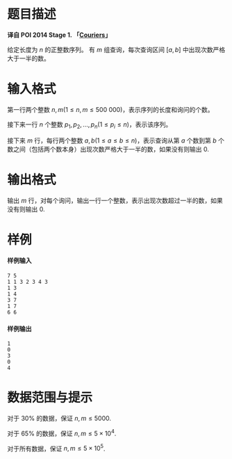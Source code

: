 
# 题目描述

**译自 POI 2014 Stage 1. 「[Couriers](https://szkopul.edu.pl/problemset/problem/Cs38m8lWFnOfDskXf43HR3lN/site/?key=statement)」**

给定长度为 $n$ 的正整数序列。
有 $m$ 组查询，每次查询区间 $[a,b]$ 中出现次数严格大于一半的数。

# 输入格式

第一行两个整数 $n,m (1 \le n,m \le 500\ 000)$，表示序列的长度和询问的个数。

接下来一行 $n$ 个整数 $p_1, p_2, ..., p_n (1 \le p_i \le n)$，表示该序列。

接下来 $m$ 行，每行两个整数 $a,b (1 \le a \le b \le n)$，表示查询从第 $a$ 个数到第 $b$ 个数之间（包括两个数本身）出现次数严格大于一半的数，如果没有则输出 $0$.

# 输出格式

输出 $m$ 行，对每个询问，输出一行一个整数，表示出现次数超过一半的数，如果没有则输出 $0$.

# 样例

#### 样例输入
```plain
7 5
1 1 3 2 3 4 3
1 3
1 4
3 7
1 7
6 6
```

#### 样例输出
```plain
1
0
3
0
4
```

# 数据范围与提示

对于 $30\%$ 的数据，保证 $n,m \le 5000$.

对于 $65\%$ 的数据，保证 $n,m \le 5\times 10^4$.

对于所有数据，保证 $n,m \le 5\times 10^5$.

